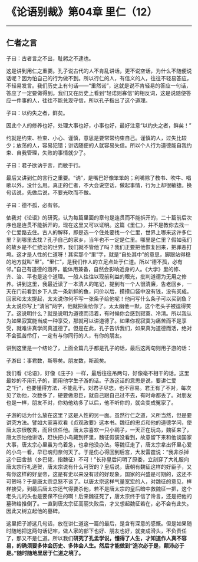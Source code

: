 # 《论语别裁》第04章 里仁（12）

------

## 仁者之言

子曰：古者言之不出，耻躬之不逮也。

这是讲到用仁之重要。孔子说古代的人不肯乱讲话，更不说空话，为什么不随便说话呢？因为怕自己的行为做不到。所以行仁的人，有信义的人，往往不轻易答应，不轻易发言。我们历史上有句话——“重然诺”，这就是说不肯轻易的答应一句话，答应了一定要做得到。我们又在历史上看到“轻诺则寡信”的相反词，这是说随便答应一件事的人，往往不能兑现守信，所以孔子指出了这个道理。

子曰：以约失之者，鲜矣。

因此个人的修养也好，处理大事也好，小事也好，最好注意“以约失之者，鲜矣！”

约就是约束、检束、小心、谨慎，意思是要常常约束自己。谨慎的人，过失比较少；放荡的人，容易犯错；讲话随便的人就容易失信。所以个人行为道德能自我约束、自我管理，失败的事情就少了。

子曰：君子欲讷于言，而敏于行。

最后又讲到仁的言行之重要。“讷”，是嘴巴好像笨笨的；利嘴除了教书、吹牛、唱歌以外，没什么用。真正的仁者，不大会说空话，做起事情，行为上却很敏捷。换句话说，先做后说，不要光吹而不做。

子曰：德不孤，必有邻。

依我对《论语》的研究，认为每篇里面的章句是连贯而不能拆开的，二十篇前后次序也是连贯不能拆开的，现在这里又可以证明。这篇《里仁》，并不是教你去找一个仁爱路去住。古人的解释，即是选一个住处要找一个仁里，世界上哪来这许多仁里？到哪里去找？孔子自己的家乡，当年也不一定是仁里。哪里是仁里？假如我们的故乡是不仁统治的世界，我们就不管他了吗？我们正要把他恢复回来，把罪恶打垮。这才是人性的仁道呀！其实那个“里”字，就是“自处其中”的意思，脚跟站得稳的地方就叫“里”。“里仁”，是我们作人的立足点处于仁道。所以“德不孤，必有邻。”自己有道德的涵养，能体用兼备，自然会影响近身的人。《大学》里的修、齐、治、平也是这个道理。一般人往往以现前利益的眼光，批判道德为无用之修养。讲到这里，我最近读了一本清人的笔记，提到有一个人很清廉，告老回乡，一天在门前看到乡下人卖一条新鲜的鱼，问价以后，摸摸口袋中没有钱，没有买成。回家和太太提起，太太说你何不写一张条子给他呢！他问写什么条子可以买到鱼？太太说你写上“清官”两字，他就把鱼给你了。太太幽他一默，这个老头子被逗得笑了。这说明什么？就是说明为道德而活着，有时候你会感到寂寞、冷清。所以我认为如果寂寞能当成一种享受，那就可以讲道德了。如果你视寂寞为痛苦而不是享受，就难讲真学问真道德了。但是在此，孔子告诉我们，如果真为道德而活，绝对不会孤苦伶仃，一定有与你同行的人，有你的朋友。

讲到这里是一个结论了，上面全篇几乎都是孔子的话，最后这两句则用子游的话：

子游曰：事君数，斯辱矣。朋友数，斯疏矣。

我们看《论语》，好像《庄子》一样，最后往往吊两句，好像毫不相干的话。这里最妙的不用孔子的，而用他学生子游的话。子游这话的意思是说，要讲仁爱之“行”，也要懂得方法，不能乱干。对君子尽忠，也不容易。君王有了不对，每次见了劝他，次数多了，硬要做忠臣，就自己跟自己过不去，有时命都丢了。对朋友也是一样，朋友不对，你劝他劝多了以后，他不听你的，就会变成冤家了。

子游的话为什么放在这里？这是人性的另一面。虽然行仁之道，义所当然，但是要讲究方法。譬如大家喜欢看《贞观政要》这本书。魏征的忠贞和他的道德学问，使唐太宗很敬畏，而且信任他。唐太宗喜欢一只小鹞子，一天正在玩鸟，魏征来了，唐太宗怕他讲话，赶快把小鸟藏到怀里，魏征假装没看到，故意留下来和他谈国家大事，唐太宗心里虽为鸟着急，也拿他没办法。等魏征走了，唐太宗拿出怀里心爱的小鸟一看，早已魂归奈何天了。于是伤心得回到后宫，大发雷霆说：“我非杀掉这个田舍翁（乡巴佬，指魏征）不可！”长孙皇后问明了原委，立刻穿了大礼服向唐太宗行礼道贺，唐太宗说有什么可贺的？皇后说，唐朝有魏征这样的好臣子，又有你这样的好皇帝，这是有史以来没有过的好现象，国家的兴盛是可期的，这还不可贺吗？于是唐太宗息怒不谈了。以唐太宗这样气量宽宏的人，对魏征的意见，样样接受，到最后唐太宗还气得要杀他，若不是唐太宗的皇后暗中救魏征一把，这个老头儿的头也是要保不住的啊！后来魏征死了，唐太宗终于信了谗言，还是把他的墓碑给推倒了。一直到唐太宗征高丽失败后，才又想起魏征若在，必不会有此失。因此又树立起他的墓碑。

这里把子游这几句话，放在讲仁道这一篇的最后，是含有深意的感慨。但是如果随时随地把这两句话记牢，做人家的部下也好、朋友也好，就变成滑头，不负责任了，那又不是仁道。所以我们**研究了孔孟学说，懂得了人生，才知道作人真不容易，的确须要多体会历史、多体会人生。然后才能做到“造次必于是，颠沛必于是。”随时随地里居于仁道之境了。**


